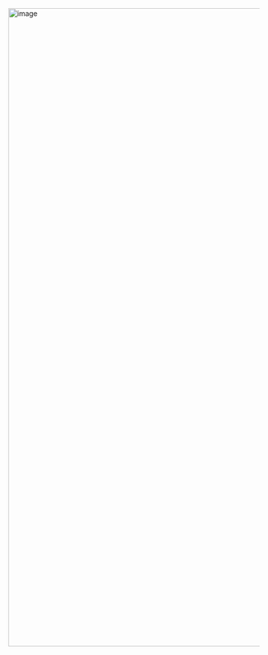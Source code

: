 
<img width="1280" alt="image" src="https://user-images.githubusercontent.com/94438149/229365686-8a263c77-b835-4892-a976-7662b89a2623.png">
